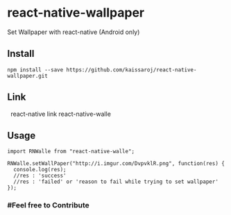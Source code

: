 # react-native-wallpaper
Set Wallpaper with react-native (Android only)
## Install

    npm install --save https://github.com/kaissaroj/react-native-wallpaper.git
  
## Link

    react-native link react-native-walle
## Usage

    import RNWalle from "react-native-walle";
    
    RNWalle.setWallPaper("http://i.imgur.com/DvpvklR.png", function(res) {
      console.log(res);
      //res : 'success'
      //res : 'failed' or 'reason to fail while trying to set wallpaper'
    });
    
    
<h3>#Feel free to Contribute<h3>


